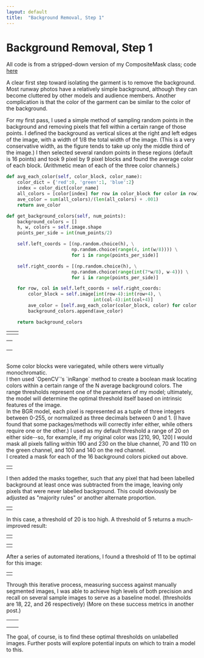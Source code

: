 ```yaml
---
layout: default
title:  "Background Removal, Step 1"
---
```


# Background Removal, Step 1

All code is from a stripped-down version of my CompositeMask class; code [here](https://github.com/cmmyers/garment_extraction/blob/master/src/CompositeMask.py)

A clear first step toward isolating the garment is to remove the background. Most runway photos have a relatively simple background, although they can become cluttered by other models and audience members. Another complication is that the color of the garment can be similar to the color of the background.

For my first pass, I used a simple method of sampling random points in the background and removing pixels that fell within a certain range of those points. I defined the background as vertical slices at the right and left edges of the image, with a width of 1/8 the total width of the image. (This is a very conservative width, as the figure tends to take up only the middle third of the image.) I then selected several random points in these regions (default is 16 points) and took 9 pixel by 9 pixel blocks and found the average color of each block. (Arithmetic mean of each of the three color channels.)

```python
def avg_each_color(self, color_block, color_name):
    color_dict = {'red':0, 'green':1, 'blue':2}
    index = color_dict[color_name]
    all_colors = [color[index] for row in color_block for color in row]
    ave_color = sum(all_colors)/(len(all_colors) + .001)
    return ave_color

def get_background_colors(self, num_points):
    background_colors = []
    h, w, colors = self.image.shape
    points_per_side = int(num_points/2)

    self.left_coords = [(np.random.choice(h), \
                        np.random.choice(range(4, int(w/8)))) \
                        for i in range(points_per_side)]

    self.right_coords = [(np.random.choice(h), \
                        np.random.choice(range(int(7*w/8), w-4))) \
                        for i in range(points_per_side)]

    for row, col in self.left_coords + self.right_coords:
        color_block = self.image[int(row-4):int(row+4), \
                                int(col-4):int(col+4)]
        ave_color = [self.avg_each_color(color_block, color) for color in ['red', 'green', 'blue']]
        background_colors.append(ave_color)

    return background_colors
```
<div>
<div>
<table>
<tr>
<td><img src="img/bg-sub-orig-image.png" alt=""></td>
<td><img src="img/bg-sub-random-pts.png" alt=""></td>
</tr>
</table></div>



<div><table>
<tr>
<td><img src="img/color-block1.png" alt=""></td>

</tr>
<tr>
<td><img src="img/color-block2.png" alt=""></td>

</tr>
<tr>
<td><img src="img/color-block3.png" alt=""></td>

</tr>
<tr>
<td><img src="img/color-block4.png" alt=""></td>
</table></div>
</div>


<br>
Some color blocks were variegated, while others were virtually monochromatic.
<br>
I then used `OpenCV`'s `inRange` method to create a boolean mask locating colors within a certain range of the N average background colors. The range thresholds represent one of the parameters of my model; ultimately, the model will determine the optimal threshold itself based on intrinsic features of the image.
<br>
In the BGR model, each pixel is represented as a tuple of three integers between 0-255, or normalized as three decimals between 0 and 1. (I have found that some packages/methods will correctly infer either, while others require one or the other.) I used as my default threshold a range of 20 on either side--so, for example, if my original color was [210, 90, 120] I would mask all pixels falling within 190 and 230 on the blue channel, 70 and 110 on the green channel, and 100 and 140 on the red channel.
<br>
I created a mask for each of the 16 background colors picked out above.

<div><table>
<tr>
<td><img src="img/bg-masks-th10.png" alt=""></td>
</tr>
</table></div>

I then added the masks together, such that any pixel that had been labelled background at least once was subtracted from the image, leaving only pixels that were never labelled background. This could obviously be adjusted as "majority rules" or another alternate proportion.

<div><table>
<tr>
<td><img src="img/bg-sub-image-th10.png" alt=""></td>
</tr>
</table></div>

In this case, a threshold of 20 is too high. A threshold of 5 returns a much-improved result:

<div><table>
<tr>
<td><img src="img/bg-masks-th5.png" alt=""></td>
</tr>
</table></div>

<div><table>
<tr>
<td><img src="img/bg-sub-image-th5.png" alt=""></td>
</tr>
</table></div>

After a series of automated iterations, I found a threshold of 11 to be optimal for this image:

<div><table>
<tr>
<td><img src="img/bg-sub-image-best.png" alt=""></td>
</tr>
</table></div>

Through this iterative process, measuring success against manually segmented images, I was able to achieve high levels of both precision and recall on several sample images to serve as a baseline model. (thresholds are 18, 22, and 26 respectively) (More on these success metrics in another post.)

<div>
<table><tr><td><img src="img/samp4-orig.png" alt=""></td><td><img src="img/samp4-mask.png" alt=""></td></tr>
<tr><td><img src="img/samp3-orig.png" alt=""></td><td><img src="img/samp3-mask.png" alt=""></td></tr>
<tr><td><img src="img/samp5-orig.png" alt=""></td><td><img src="img/samp5-mask.png" alt=""></td></tr>

</table>
</div>

The goal, of course, is to find these optimal thresholds on unlabelled images. Further posts will explore potential inputs on which to train a model to this.
